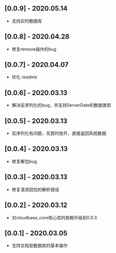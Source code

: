 ## [0.0.9] - 2020.05.14

* 支持实时数据库

## [0.0.8] - 2020.04.28

* 修复remove操作的bug

## [0.0.7] - 2020.04.07

* 优化 readme

## [0.0.6] - 2020.03.13

* 解决反序列化的bug，并支持ServerDate的数据类型

## [0.0.5] - 2020.03.13

* 反序列化有问题，先暂时放开，直接返回系统数据

## [0.0.4] - 2020.03.13

* 修复解包bug

## [0.0.3] - 2020.03.13

* 修复请求回包的解析错误

## [0.0.2] - 2020.03.12

* 对cloudbase_core核心库的依赖升级到0.0.3

## [0.0.1] - 2020.03.05

* 支持文档型数据库的基本操作













